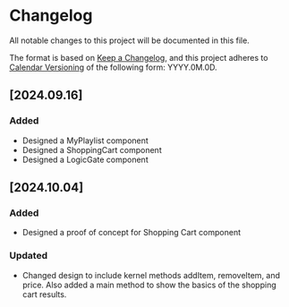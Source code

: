 # Changelog

All notable changes to this project will be documented in this file.

The format is based on [Keep a Changelog](https://keepachangelog.com/en/1.1.0/),
and this project adheres to [Calendar Versioning](https://calver.org/) of
the following form: YYYY.0M.0D.

## [2024.09.16]

### Added

- Designed a MyPlaylist component
- Designed a ShoppingCart component
- Designed a LogicGate component

## [2024.10.04]

### Added

- Designed a proof of concept for Shopping Cart component

### Updated

- Changed design to include kernel methods addItem, removeItem, and price. Also added a main method to show the basics of the shopping cart results.

